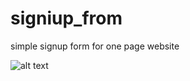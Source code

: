 # signiup_from
simple signup form for one page website

![alt text](https://github.com/DarrenDuanAU/signup_form/blob/main/images/Screenshot.png?raw=true)